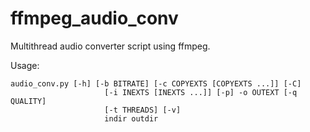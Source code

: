 # ffmpeg_audio_conv

Multithread audio converter script using ffmpeg.

Usage:
```
audio_conv.py [-h] [-b BITRATE] [-c COPYEXTS [COPYEXTS ...]] [-C]
                     [-i INEXTS [INEXTS ...]] [-p] -o OUTEXT [-q QUALITY]
                     [-t THREADS] [-v]
                     indir outdir
```
